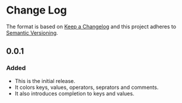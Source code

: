 # Change Log
The format is based on [Keep a Changelog](http://keepachangelog.com/en/1.0.0/)
and this project adheres to [Semantic Versioning](http://semver.org/spec/v2.0.0.html).

## 0.0.1
### Added
- This is the initial release.
- It colors keys, values, operators, seprators and comments.
- It also introduces completion to keys and values.
